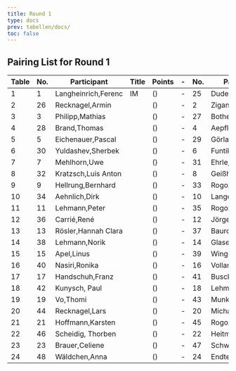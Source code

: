 ```yaml
---
title: Round 1
type: docs
prev: tabellen/docs/
toc: false
---
```



## Pairing List for Round 1

| Table | No. | Participant           | Title | Points | - | No. | Participant           | Title | Points | Result |
|-------|-----|-----------------------|-------|--------|---|-----|-----------------------|-------|--------|--------|
| 1     | 1   | Langheinrich,Ferenc    | IM    | ()     | - | 25  | Dudeja,Iresh          |       | ()     | 1 - 0  |
| 2     | 26  | Recknagel,Armin        |       | ()     | - | 2   | Ziganshin,Ainur       |       | ()     | 0 - 1  |
| 3     | 3   | Philipp,Mathias        |       | ()     | - | 27  | Bothe,Florian         |       | ()     | 1 - 0  |
| 4     | 28  | Brand,Thomas           |       | ()     | - | 4   | Aepfler,Christian     | FM    | ()     | 0 - 1  |
| 5     | 5   | Eichenauer,Pascal      |       | ()     | - | 29  | Görlach,Hanna         |       | ()     | 1 - 0  |
| 6     | 30  | Yuldashev,Sherbek      |       | ()     | - | 6   | Funtikov,Mykhailo     |       | ()     | 0 - 1  |
| 7     | 7   | Mehlhorn,Uwe           |       | ()     | - | 31  | Ehrle,Jens            |       | ()     | 1 - 0  |
| 8     | 32  | Kratzsch,Luis Anton    |       | ()     | - | 8   | Geißhirt,Marco        |       | ()     | 0 - 1  |
| 9     | 9   | Hellrung,Bernhard      |       | ()     | - | 33  | Rogozhin,David        |       | ()     | 1 - 0  |
| 10    | 34  | Aehnlich,Dirk          |       | ()     | - | 10  | Langer,Paul Georg     |       | ()     | 0 - 1  |
| 11    | 11  | Lehmann,Peter          |       | ()     | - | 35  | Rogozhin,Georg        |       | ()     | 1 - 0  |
| 12    | 36  | Carrié,René            |       | ()     | - | 12  | Jörges,Frank          |       | ()     | 0 - 1  |
| 13    | 13  | Rösler,Hannah Clara    |       | ()     | - | 37  | Bauroth,Raphael       |       | ()     | 1 - 0  |
| 14    | 38  | Lehmann,Norik          |       | ()     | - | 14  | Glaser,Bernhard       |       | ()     | ½ - ½  |
| 15    | 15  | Apel,Linus             |       | ()     | - | 39  | Winger,Frank          |       | ()     | 1 - 0  |
| 16    | 40  | Nasiri,Ronika          |       | ()     | - | 16  | Volland,Ralf          |       | ()     | 0 - 1  |
| 17    | 17  | Handschuh,Franz        |       | ()     | - | 41  | Busch,Leon            |       | ()     | 1 - 0  |
| 18    | 42  | Kunysch, Paul          |       | ()     | - | 18  | Lehmann,Georg         |       | ()     | 0 - 1  |
| 19    | 19  | Vo,Thomi               |       | ()     | - | 43  | Munk,Peter            |       | ()     | 1 - 0  |
| 20    | 44  | Recknagel,Lars         |       | ()     | - | 20  | Michael,Torsten       |       | ()     | 0 - 1  |
| 21    | 21  | Hoffmann,Karsten       |       | ()     | - | 45  | Rogozhin,Vladislav    |       | ()     | 1 - 0  |
| 22    | 46  | Scheidig, Thorben      |       | ()     | - | 22  | Heitmann,Erik         |       | ()     | 1 - 0  |
| 23    | 23  | Brauer,Celiene         |       | ()     | - | 47  | Schwarzer,Jonas       |       | ()     | ½ - ½  |
| 24    | 48  | Wäldchen,Anna          |       | ()     | - | 24  | Endter,Marcel         |       | ()     | 0 - 1  |
